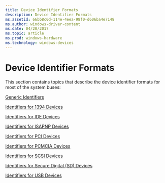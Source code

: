 ```yaml
---
title: Device Identifier Formats
description: Device Identifier Formats
ms.assetid: 66bb8c0d-114e-4eea-98f0-d606ba4e7148
ms.author: windows-driver-content
ms.date: 04/20/2017
ms.topic: article
ms.prod: windows-hardware
ms.technology: windows-devices
---
```


# Device Identifier Formats


This section contains topics that describe the device identifier formats for most of the system buses:

[Generic Identifiers](generic-identifiers.md)

[Identifiers for 1394 Devices](identifiers-for-1394-devices.md)

[Identifiers for IDE Devices](identifiers-for-ide-devices.md)

[Identifiers for ISAPNP Devices](identifiers-for-isapnp-devices.md)

[Identifiers for PCI Devices](identifiers-for-pci-devices.md)

[Identifiers for PCMCIA Devices](identifiers-for-pcmcia-devices.md)

[Identifiers for SCSI Devices](identifiers-for-scsi-devices.md)

[Identifiers for Secure Digital (SD) Devices](identifiers-for-secure-digital--sd--devices.md)

[Identifiers for USB Devices](identifiers-for-usb-devices.md)

 

 





